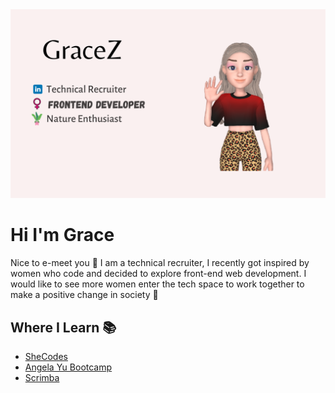 <img src="img/github-banner.png" alt="Grace Turner's Github">

<h1>Hi I'm Grace</h1>
<p>Nice to e-meet you 👋 I am a technical recruiter, I recently got inspired by women who code and decided to explore front-end web development. I would like to see more women enter the tech space to work together to make a positive change in society 💪</p>

<h2>Where I Learn 📚</h2>
<ul>
    <li><a href="https://www.shecodes.io/free-class">SheCodes</a></li>
    <li><a href="https://www.udemy.com/course/the-complete-web-development-bootcamp/">Angela Yu Bootcamp</a></li>
    <li><a href="https://scrimba.com/">Scrimba</a></li>      
</ul>